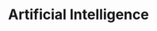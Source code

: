 ---
# file: !my-blog.md
layout: list
title: Artificial Intelligence
slug: artificial-intelligence
menu: true
permalink: /artificial-intelligence/
order: 1
sitemap: false
description: >
    인공지능에 관련된 게시물을 업로드합니다.

    1. (논문 리뷰)    

    2. (강화 학습)    
    
    3. (확통, 선형대수, 모듈사용)  
    
    4. (Object Detection)  
    
    5. (Vision)  
  
# accent_color: rgb(38,139,210)
accent_image: /assets/img/sidebar-bg2.jpg
#   background: rgb(32,32,32)
#   overlay:    false
---